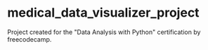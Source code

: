 # medical_data_visualizer_project
Project created for the "Data Analysis with Python" certification by freecodecamp.

